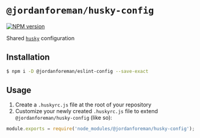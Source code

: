 # `@jordanforeman/husky-config`

<span class="badge-npmversion"><a href="https://www.npmjs.com/package/@jordanforeman/husky-config" title="View this project on NPM"><img src="https://img.shields.io/npm/v/@jordanforeman/husky-config.svg" alt="NPM version" /></a></span>

Shared [`husky`](https://github.com/typicode/husky) configuration

## Installation

```bash
$ npm i -D @jordanforeman/eslint-config --save-exact
```

## Usage

1. Create a `.huskyrc.js` file at the root of your repository
2. Customize your newly created `.huskyrc.js` file to extend `@jordanforeman/husky-config` (like so):

```js
module.exports = require('node_modules/@jordanforeman/husky-config');
```
